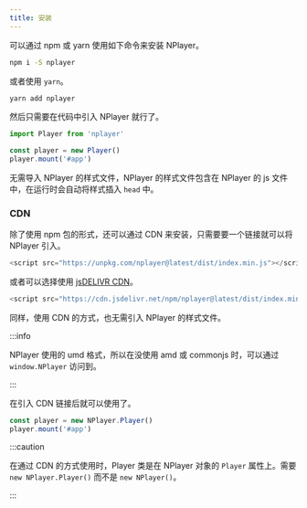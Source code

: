 ```yaml
---
title: 安装
---
```


可以通过 npm 或 yarn 使用如下命令来安装 NPlayer。

```bash
npm i -S nplayer
```

或者使用 `yarn`。

```bash
yarn add nplayer
```

然后只需要在代码中引入 NPlayer 就行了。

```js
import Player from 'nplayer'

const player = new Player()
player.mount('#app')
```

无需导入 NPlayer 的样式文件，NPlayer 的样式文件包含在 NPlayer 的 js 文件中，在运行时会自动将样式插入 `head` 中。

### CDN 

除了使用 npm 包的形式，还可以通过 CDN 来安装，只需要要一个链接就可以将 NPlayer 引入。

```js
<script src="https://unpkg.com/nplayer@latest/dist/index.min.js"></script>
```

或者可以选择使用 [jsDELIVR CDN](https://www.jsdelivr.com/package/npm/nplayer)。

```js
<script src="https://cdn.jsdelivr.net/npm/nplayer@latest/dist/index.min.js"></script>
```

同样，使用 CDN 的方式，也无需引入 NPlayer 的样式文件。

:::info

NPlayer 使用的 umd 格式，所以在没使用 amd 或 commonjs 时，可以通过 `window.NPlayer` 访问到。

:::


在引入 CDN 链接后就可以使用了。

```js
const player = new NPlayer.Player()
player.mount('#app')
```

:::caution

在通过 CDN 的方式使用时，Player 类是在 NPlayer 对象的 `Player` 属性上。需要 `new NPlayer.Player()` 而不是 `new NPlayer()`。

:::
